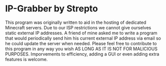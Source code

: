 # IP-Grabber by Strepto 

This program was originally written to aid in the hosting of dedicated Minecraft servers. Due to our ISP restrictions we cannot give ourselves static external IP addresses. A friend of mine asked me to write a program that would periodically send him his current external IP address via email so he could update the server when needed. Please feel free to contribute to this program in any way you wish AS LONG AS IT IS NOT FOR MALICIOUS PURPOSES. Imporvements to efficiency, adding a GUI or even adding extra features is welcome.
